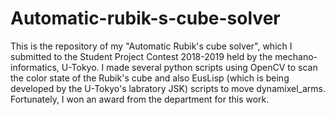 # Automatic-rubik-s-cube-solver
This is the repository of my "Automatic Rubik's cube solver", which I submitted to the Student Project Contest 2018-2019 held by the mechano-informatics, U-Tokyo. I made several python scripts using OpenCV to scan the color state of the Rubik's cube and also EusLisp (which is being developed by the U-Tokyo's labratory JSK) scripts to move dynamixel_arms. Fortunately, I won an award from the department for this work.

